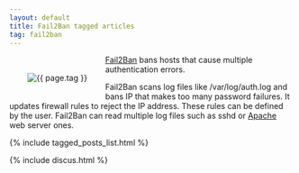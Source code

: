 ```yaml
---
layout: default
title: Fail2Ban tagged articles
tag: fail2ban
---
```


<div style="float: left; margin: 2.0rem;">
	<img src="/public/images/{{ page.tag }}.png" style="max-width: 10rem;" alt="{{ page.tag }}" />
</div>

[Fail2Ban](http://www.fail2ban.org) bans hosts that cause multiple authentication errors. 

Fail2Ban scans log files like /var/log/auth.log and bans IP that makes too many password failures. It updates firewall rules to reject the IP address. These rules can be defined by the user. Fail2Ban can read multiple log files such as sshd or [Apache](/tag/apache) web server ones.

{% include tagged_posts_list.html %}

{% include discus.html %}
